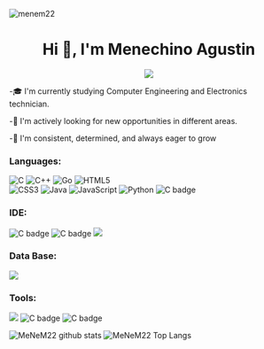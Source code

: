 <p align="left"> <img src="https://komarev.com/ghpvc/?username=menem22&label=Profile%20views&color=0e75b6&style=flat" alt="menem22" /> </p>
<h1 align="center">Hi 👋, I'm Menechino Agustin</h1>
<p align="center">
	<a href="https://github.com/Bouaskaoun">
		<img src="https://readme-typing-svg.herokuapp.com?lines=Computer+Engineer+Student;Always%20learning%20new%20things&center=true&width=500&height=45&size=28">
	</a>
</p>



-🎓 I'm currently studying Computer Engineering and Electronics technician.  

-🚀 I'm actively looking for new opportunities in different areas. 

-💪 I'm consistent, determined, and always eager to grow

<h3 align="left">Languages:</h3>

<p align="left">
  <img src="https://img.shields.io/badge/c-%2300599C.svg?style=for-the-badge&logo=c&logoColor=white" alt="C" />
  <img src="https://img.shields.io/badge/c++-%2300599C.svg?style=for-the-badge&logo=c%2B%2B&logoColor=white" alt="C++" />
  <img src="https://img.shields.io/badge/go-%2300ADD8.svg?style=for-the-badge&logo=go&logoColor=white" alt="Go" />
  <img src="https://img.shields.io/badge/html5-%23E34F26.svg?style=for-the-badge&logo=html5&logoColor=white" alt="HTML5" />
  <br>
  <img src="https://img.shields.io/badge/css3-%231572B6.svg?style=for-the-badge&logo=css3&logoColor=white" alt="CSS3" />
  <img src="https://img.shields.io/badge/java-%23ED8B00.svg?style=for-the-badge&logo=openjdk&logoColor=white" alt="Java" />
  <img src="https://img.shields.io/badge/javascript-%23323330.svg?style=for-the-badge&logo=javascript&logoColor=%23F7DF1E" alt="JavaScript" />
  <img src="https://img.shields.io/badge/python-3670A0?style=for-the-badge&logo=python&logoColor=ffdd54" alt="Python" />
  <img src="https://img.shields.io/badge/latex-%23008080.svg?style=for-the-badge&logo=latex&logoColor=white" alt="C badge" />
</p>

<h3 align="left">IDE:</h3>
<p align="left">
  <img src="https://img.shields.io/badge/Visual%20Studio%20Code-0078d7.svg?style=for-the-badge&logo=visual-studio-code&logoColor=white" alt="C badge" />
  <img src="https://img.shields.io/badge/PlatformIO-%23222.svg?style=for-the-badge&logo=platformio&logoColor=%23f5822a" alt="C badge" />
  <img src="https://img.shields.io/badge/-Arduino-00979D?style=for-the-badge&logo=Arduino&logoColor=white"
</p>

<h3 align="left">Data Base:</h3>
<p align="left">
<img src="https://img.shields.io/badge/sqlite-%2307405e.svg?style=for-the-badge&logo=sqlite&logoColor=white"/>
</p>

<h3 align="left">Tools:</h3>
<p align="left">
<img src="https://img.shields.io/badge/git-%23F05033.svg?style=for-the-badge&logo=git&logoColor=white"/>
<img src="https://img.shields.io/badge/Microsoft_Excel-217346?style=for-the-badge&logo=microsoft-excel&logoColor=white" alt="C badge" />
<img src="https://img.shields.io/badge/Microsoft_Word-2B579A?style=for-the-badge&logo=microsoft-word&logoColor=white" alt="C badge" />	
</p>

![MeNeM22 github stats](https://github-readme-stats.vercel.app/api?username=MeNeM22&show_icons=true&theme=tokyonight)
![MeNeM22 Top Langs](https://github-readme-stats.vercel.app/api/top-langs/?username=MeNeM22&theme=tokyonight&layout=compact)


